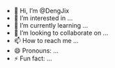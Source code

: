 - 👋 Hi, I’m @DengJix
- 👀 I’m interested in ...
- 🌱 I’m currently learning ...
- 💞️ I’m looking to collaborate on ...
- 📫 How to reach me ...
- 😄 Pronouns: ...
- ⚡ Fun fact: ...

<!---
DengJix/DengJix is a ✨ special ✨ repository because its `README.md` (this file) appears on your GitHub profile.
You can click the Preview link to take a look at your changes.
--->
